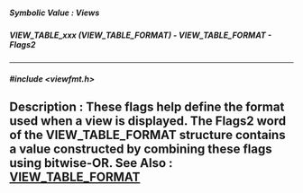 ##### Symbolic Value : Views
##### VIEW_TABLE_xxx (VIEW_TABLE_FORMAT) - VIEW_TABLE_FORMAT - Flags2
---
##### #include <viewfmt.h>
**Description :**
These flags help define the format  used when a view is displayed. The Flags2 
word of the VIEW_TABLE_FORMAT structure contains a value constructed by 
combining these flags using bitwise-OR.
**See Also :**
[VIEW_TABLE_FORMAT](D:/md_files/VIEW_TABLE_FORMAT.md)
---
